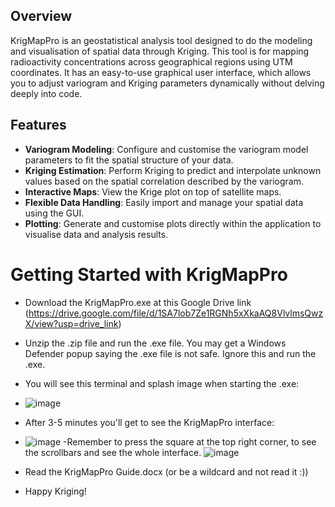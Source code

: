 

## Overview
KrigMapPro is an geostatistical analysis tool designed to do the modeling and visualisation of spatial data through Kriging. This tool is for mapping radioactivity concentrations across geographical regions using UTM coordinates. It has an easy-to-use graphical user interface, which allows you to adjust variogram and Kriging parameters dynamically without delving deeply into code.

## Features
- **Variogram Modeling**: Configure and customise the variogram model parameters to fit the spatial structure of your data.
- **Kriging Estimation**: Perform Kriging to predict and interpolate unknown values based on the spatial correlation described by the variogram.
- **Interactive Maps**: View the Krige plot on top of satellite maps.
- **Flexible Data Handling**: Easily import and manage your spatial data using the GUI.
- **Plotting**: Generate and customise plots directly within the application to visualise data and analysis results.

# Getting Started with KrigMapPro
- Download the KrigMapPro.exe at this Google Drive link (https://drive.google.com/file/d/1SA7lob7Ze1RGNh5xXkaAQ8VlvlmsQwzX/view?usp=drive_link)
- Unzip the .zip file and run the .exe file. You may get a Windows Defender popup saying the .exe file is not safe. Ignore this and run the .exe.
- You will see this terminal and splash image when starting the .exe:
- ![image](https://github.com/user-attachments/assets/af96c652-592a-4844-84d9-dc45fe187db8)
- After 3-5 minutes you'll get to see the KrigMapPro interface:
- ![image](https://github.com/user-attachments/assets/5ee64f48-4bce-447a-a5fa-61355bc7344c)
-Remember to press the square at the top right corner, to see the scrollbars and see the whole interface.
![image](https://github.com/user-attachments/assets/2c25fba2-9d1e-47cc-913f-3bce6d267e3c)

- Read the KrigMapPro Guide.docx (or be a wildcard and not read it :)) 
- Happy Kriging!



